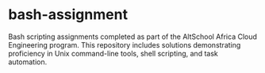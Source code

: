 # bash-assignment
Bash scripting assignments completed as part of the AltSchool Africa Cloud Engineering program. This repository includes solutions demonstrating proficiency in Unix command-line tools, shell scripting, and task automation.
